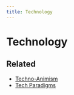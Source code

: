 ```yaml
---
title: Technology
---
```

# Technology

## Related
- [Techno-Animism](notes/Techno-Animism.md)
- [Tech Paradigms](notes/Tech%20Paradigms.md)